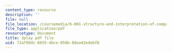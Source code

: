 ```yaml
---
content_type: resource
description: ''
file: null
file_location: /coursemedia/6-001-structure-and-interpretation-of-computer-programs-spring-2005/72af89dc6655dbce058b68ea42edebf8_Z8-qWEEwTCk.pdf
file_type: application/pdf
resourcetype: Document
title: 3play pdf file
uid: 72af89dc-6655-dbce-058b-68ea42edebf8
---
```

